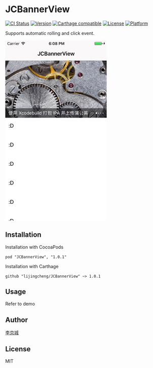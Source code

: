 # JCBannerView

[![CI Status](http://img.shields.io/travis/lijingcheng/JCBannerView.svg?style=flat)](https://travis-ci.org/lijingcheng/JCBannerView)
[![Version](https://img.shields.io/cocoapods/v/JCBannerView.svg?style=flat)](http://cocoapods.org/pods/JCBannerView)
[![Carthage compatible](https://img.shields.io/badge/Carthage-compatible-4BC51D.svg?style=flat)](https://github.com/Carthage/Carthage)
[![License](https://img.shields.io/cocoapods/l/JCBannerView.svg?style=flat)](http://cocoapods.org/pods/JCBannerView)
[![Platform](https://img.shields.io/cocoapods/p/JCBannerView.svg?style=flat)](http://cocoapods.org/pods/JCBannerView)

Supports automatic rolling and click event.

<img width="320" src="./ScreenShot.png"> 

## Installation

Installation with CocoaPods

```
pod "JCBannerView", "1.0.1"
```

Installation with Carthage

```
github "lijingcheng/JCBannerView" ~> 1.0.1
```

## Usage

Refer to demo

## Author

[李京城](http://lijingcheng.github.io)

## License

MIT
